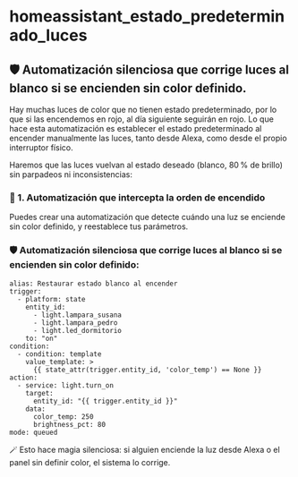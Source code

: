 # homeassistant_estado_predeterminado_luces
## 🛡️ Automatización silenciosa que corrige luces al blanco si se encienden sin color definido.

Hay muchas luces de color que no tienen estado predeterminado, por lo que si las encendemos en rojo, al día siguiente seguirán en rojo. Lo que hace esta automatización es establecer el estado predeterminado al encender manualmente las luces, tanto desde Alexa, como desde el propio interruptor físico.

Haremos que las luces vuelvan al estado deseado (blanco, 80 % de brillo) sin parpadeos ni inconsistencias:

### 🧠 1. Automatización que intercepta la orden de encendido

Puedes crear una automatización que detecte cuándo una luz se enciende sin color definido, y reestablece tus parámetros.

### 🛡️ Automatización silenciosa que corrige luces al blanco si se encienden sin color definido:

```
alias: Restaurar estado blanco al encender
trigger:
  - platform: state
    entity_id:
      - light.lampara_susana
      - light.lampara_pedro
      - light.led_dormitorio
    to: "on"
condition:
  - condition: template
    value_template: >
      {{ state_attr(trigger.entity_id, 'color_temp') == None }}
action:
  - service: light.turn_on
    target:
      entity_id: "{{ trigger.entity_id }}"
    data:
      color_temp: 250
      brightness_pct: 80
mode: queued
```

🪄 Esto hace magia silenciosa: si alguien enciende la luz desde Alexa o el panel sin definir color, el sistema lo corrige.
